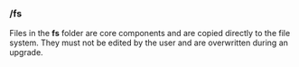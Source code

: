 ### /fs
Files in the **fs** folder are core components and are copied directly to the file system. 
They must not be edited by the user and are overwritten during an upgrade.

